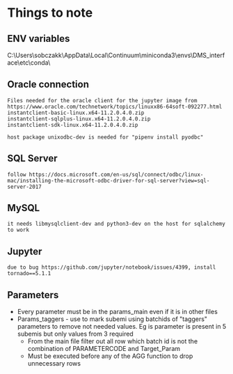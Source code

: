 # Things to note

## ENV variables
C:\Users\sobczakk\AppData\Local\Continuum\miniconda3\envs\DMS_interface\etc\conda\

## Oracle connection

    Files needed for the oracle client for the jupyter image from
    https://www.oracle.com/technetwork/topics/linuxx86-64soft-092277.html
    instantclient-basic-linux.x64-11.2.0.4.0.zip
    instantclient-sqlplus-linux.x64-11.2.0.4.0.zip
    instantclient-sdk-linux.x64-11.2.0.4.0.zip

    host package unixodbc-dev is needed for "pipenv install pyodbc"

## SQL Server
    follow https://docs.microsoft.com/en-us/sql/connect/odbc/linux-mac/installing-the-microsoft-odbc-driver-for-sql-server?view=sql-server-2017

## MySQL
    it needs libmysqlclient-dev and python3-dev on the host for sqlalchemy to work

## Jupyter
    due to bug https://github.com/jupyter/notebook/issues/4399, install tornado==5.1.1

## Parameters

- Every parameter must be in the params_main even if it is in other files
- Params_taggers - use to mark subemi using batchids of "taggers" parameters to remove not needed values. Eg is parameter is present in 5 subemis but only values from 3 required
  - From the main file filter out all row which batch id is not the combination of PARAMETERCODE and Target_Param
  - Must be executed before any of the AGG function to drop unnecessary rows
